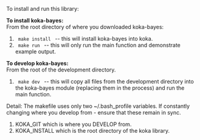 To install and run this library:

<b>To install koka-bayes:</b> <br />
From the root directory of where you downloaded koka-bayes:
1. <code> make install </code> -- this will install koka-bayes into koka.
2. <code> make run </code> -- this will only run the main function and demonstrate example output. <br />

<b>To develop koka-bayes:</b> <br />
From the root of the development directory.
1. <code> make dev </code> -- this will copy all files from the development directory into the koka-bayes module (replacing them in the process) and run the main function. <br />

Detail: The makefile uses only two ~/.bash_profile variables. If constantly changing where you develop from - ensure that these remain in sync.
1. KOKA_GIT which is where you DEVELOP from.
2. KOKA_INSTALL which is the root directory of the koka library.
